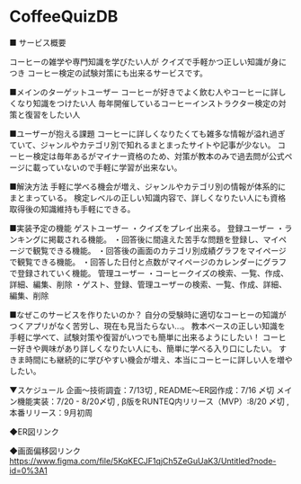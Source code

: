 # CoffeeQuizDB

■ サービス概要

コーヒーの雑学や専門知識を学びたい人が
クイズで手軽かつ正しい知識が身につき
コーヒー検定の試験対策にも出来るサービスです。

■メインのターゲットユーザー
コーヒーが好きでよく飲む人やコーヒーに詳しくなり知識をつけたい人
毎年開催しているコーヒーインストラクター検定の対策と復習をしたい人

■ユーザーが抱える課題
コーヒーに詳しくなりたくても雑多な情報が溢れ過ぎていて、ジャンルやカテゴリ別で知れるまとまったサイトや記事が少ない。
コーヒー検定は毎年あるがマイナー資格のため、対策が教本のみで過去問が公式ページに載っていないので手軽に学習が出来ない。

■解決方法
手軽に学べる機会が増え、ジャンルやカテゴリ別の情報が体系的にまとまっている。
検定レベルの正しい知識内容で、詳しくなりたい人にも資格取得後の知識維持も手軽にできる。

■実装予定の機能
ゲストユーザー
・クイズをプレイ出来る。
登録ユーザー
・ランキングに掲載される機能。
・回答後に間違えた苦手な問題を登録し、マイページで観覧できる機能。
・回答後の画面のカテゴリ別成績グラフをマイページで観覧できる機能。
・回答した日付と点数がマイページのカレンダーにグラフで登録されていく機能。
管理ユーザー
・コーヒークイズの検索、一覧、作成、詳細、編集、削除
・ゲスト、登録、管理ユーザーの検索、一覧、作成、詳細、編集、削除

■なぜこのサービスを作りたいのか？
自分の受験時に適切なコーヒーの知識がつくアプリがなく苦労し、現在も見当たらない…。
教本ベースの正しい知識を手軽に学べて、試験対策や復習がいつでも簡単に出来るようにしたい！
コーヒー好きや興味があり詳しくなりたい人にも、簡単に学べる入り口にしたい。
すきま時間にも継続的に学びやすい機会が増え、本当にコーヒーに詳しい人を増やしたい。

▼スケジュール
企画〜技術調査：7/13切 , README〜ER図作成：7/16 〆切
メイン機能実装：7/20 - 8/20〆切 , β版をRUNTEQ内リリース（MVP）:8/20 〆切 , 本番リリース：9月初周

◆ER図リンク

◆画面偏移図リンク
https://www.figma.com/file/5KqKECJF1qjCh5ZeGuUaK3/Untitled?node-id=0%3A1
